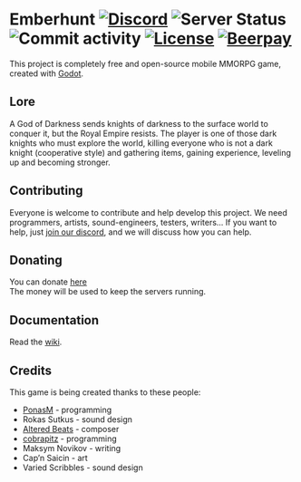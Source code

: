 # Emberhunt [![Discord](https://img.shields.io/discord/546682836326023208.svg?label=discord&logo=discord&style=flat)](https://discord.gg/J5B478u) ![Server Status](http://mykolo.we2host.lt/pingServer/) ![Commit activity](https://img.shields.io/github/last-commit/PonasKovas/emberhunt.svg?color=yellow) [![License](https://img.shields.io/badge/license-CC--BY--NC--SA--4.0-informational.svg)](LICENSE) [![Beerpay](https://img.shields.io/beerpay/PonasKovas/emberhunt.svg)](https://beerpay.io/PonasKovas/emberhunt)

This project is completely free and open-source mobile MMORPG game, created with [Godot](https://godotengine.org/).

## Lore

A God of Darkness sends knights of darkness to the surface world to conquer it, but the Royal Empire resists. The player is one of those dark knights who must explore the world, killing everyone who is not a dark knight (cooperative style) and gathering items, gaining experience, leveling up and becoming stronger.

## Contributing

Everyone is welcome to contribute and help develop this project. We need programmers, artists, sound-engineers, testers, writers... If you want to help, just [join our discord](https://discord.gg/eEVGG7v), and we will discuss how you can help.

## Donating

You can donate [here](https://beerpay.io/PonasKovas/emberhunt)<br />
The money will be used to keep the servers running.

## Documentation

Read the [wiki](../../wiki).

## Credits

This game is being created thanks to these people:
* [PonasM](https://github.com/PonasKovas) - programming
* Rokas Sutkus - sound design
* [Altered Beats](https://soundcloud.com/altrdbts) - composer
* [cobrapitz](https://github.com/cobrapitz) - programming
* Maksym Novikov - writing
* Cap’n Saicin - art
* Varied Scribbles - sound design
